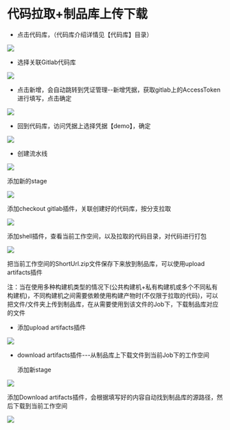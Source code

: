 # 代码拉取+制品库上传下载

* 点击代码库，（代码库介绍详情见【代码库】目录）

![](../../../assets/image-20211212214606792.png)

* 选择关联Gitlab代码库

![](../../../assets/image-20211205163725597.png)

* 点击新增，会自动跳转到凭证管理--新增凭据，获取gitlab上的AccessToken进行填写，点击确定&#x20;

![](../../../assets/image-20211205164052362.png)

* 回到代码库，访问凭据上选择凭据【demo】，确定

![](../../../assets/image-20211205164627965.png)

* 创建流水线

![](../../../assets/image-20211213100550657.png)

添加新的stage

![](../../../assets/image-20211213100650213.png)

添加checkout gitlab插件，关联创建好的代码库，按分支拉取

![](../../../assets/image-20211205170423284.png)

添加shell插件，查看当前工作空间，以及拉取的代码目录，对代码进行打包

![](../../../assets/image-20211209202103728.png)

把当前工作空间的ShortUrl.zip文件保存下来放到制品库，可以使用upload artifacts插件

注：当在使用多种构建机类型的情况下(公共构建机+私有构建机或多个不同私有构建机)，不同构建机之间需要依赖使用构建产物时(不仅限于拉取的代码)，可以把文件/文件夹上传到制品库，在从需要使用到该文件的Job下，下载制品库对应的文件

* 添加upload artifacts插件

![](../../../assets/image-20211209202425994.png)

*   download artifacts插件---从制品库上下载文件到当前Job下的工作空间

    添加新stage

![](../../../assets/image-20211209202505648.png)

添加Download artifacts插件，会根据填写好的内容自动找到制品库的源路径，然后下载到当前工作空间

![](../../../assets/image-20211209203143751.png)